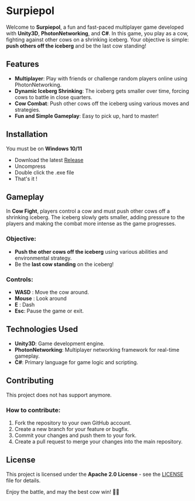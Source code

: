 # Surpiepol

Welcome to **Surpiepol**, a fun and fast-paced multiplayer game developed with **Unity3D**, **PhotonNetworking**, and **C#**. In this game, you play as a cow, fighting against other cows on a shrinking iceberg. Your objective is simple: **push others off the iceberg** and be the last cow standing!

## Features
- **Multiplayer**: Play with friends or challenge random players online using PhotonNetworking.
- **Dynamic Iceberg Shrinking**: The iceberg gets smaller over time, forcing cows to battle in close quarters.
- **Cow Combat**: Push other cows off the iceberg using various moves and strategies.
- **Fun and Simple Gameplay**: Easy to pick up, hard to master!

## Installation

You must be on **Windows 10/11**

- Download the latest [Release]("https://github.com/Pangauwin/Surpiepol/releases")
- Uncompress
- Double click the .exe file
- That's it !

## Gameplay

In **Cow Fight**, players control a cow and must push other cows off a shrinking iceberg. The iceberg slowly gets smaller, adding pressure to the players and making the combat more intense as the game progresses.

### Objective:
- **Push the other cows off the iceberg** using various abilities and environmental strategy.
- Be the **last cow standing** on the iceberg!

### Controls:
- **WASD** : Move the cow around.
- **Mouse** : Look around
- **E** : Dash
- **Esc**: Pause the game or exit.

## Technologies Used
- **Unity3D**: Game development engine.
- **PhotonNetworking**: Multiplayer networking framework for real-time gameplay.
- **C#**: Primary language for game logic and scripting.

## Contributing

This project does not has support anymore.

### How to contribute:
1. Fork the repository to your own GitHub account.
2. Create a new branch for your feature or bugfix.
3. Commit your changes and push them to your fork.
4. Create a pull request to merge your changes into the main repository.

## License

This project is licensed under the **Apache 2.0 License** - see the [LICENSE](LICENSE) file for details.

Enjoy the battle, and may the best cow win! 🐄💨
